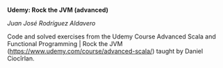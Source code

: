 **Udemy: Rock the JVM (advanced)**

*Juan José Rodríguez Aldavero*

Code and solved exercises from the Udemy Course Advanced Scala and Functional Programming | Rock the JVM (https://www.udemy.com/course/advanced-scala/) taught by Daniel Ciocîrlan.
